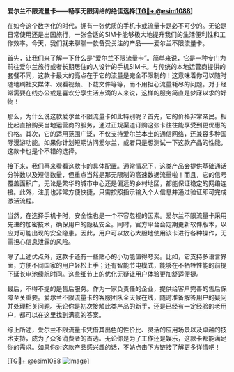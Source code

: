 **爱尔兰不限流量卡——畅享无限网络的绝佳选择[[TG💪+ @esim1088](https://t.me/s/esim1088)]**

在如今这个数字化的时代，拥有一张优质的手机卡或流量卡是必不可少的。无论是日常使用还是出国旅行，一张合适的SIM卡能够极大地提升我们的生活便利性和工作效率。今天，我们就来聊聊一款备受关注的产品——爱尔兰不限流量卡。

首先，让我们来了解一下什么是“爱尔兰不限流量卡”。简单来说，它是一种专门为前往爱尔兰旅行或者长期居住的人设计的手机SIM卡。与传统的本地运营商提供的套餐不同，这款卡最大的亮点在于它的流量是完全不限制的！这意味着你可以随时随地刷社交媒体、观看视频、下载文件等等，而不用担心流量耗尽的问题。对于经常需要在线办公或是喜欢分享生活点滴的人来说，这样的服务简直是梦寐以求的好物！

那么，为什么说这款爱尔兰不限流量卡如此特别呢？首先，它的价格非常亲民。相比起直接购买当地运营商的服务，通过正规渠道订购这张卡往往能享受到更优惠的价格。其次，它的适用范围广泛，不仅支持爱尔兰本土的通信网络，还兼容多种国际漫游功能。如果你计划短期访问爱尔兰，或者只是想测试一下这款产品的性能，这款卡也是个不错的选择。

接下来，我们再来看看这款卡的具体配置。通常情况下，这类产品会提供基础通话分钟数以及短信数量，但重点当然是那无限制的高速数据流量啦！而且，它的信号覆盖面积广，无论是繁华的城市中心还是偏远的乡村地区，都能保证稳定的网络连接。此外，注册也非常方便快捷，只需按照指示输入个人信息并通过验证即可完成激活流程。

当然，在选择手机卡时，安全性也是一个不容忽视的因素。爱尔兰不限流量卡采用先进的加密技术，确保用户的隐私安全。同时，官方平台会定期更新软件版本，以应对可能出现的安全隐患。因此，用户可以放心大胆地使用该卡进行各种操作，无需担心信息泄露的风险。

除了上述优点外，这款卡还有一些贴心的小功能值得夸奖。比如，它支持多语言界面，方便不同国家的用户轻松上手；还有智能节电模式，能够在不牺牲性能的前提下延长电池续航时间。这些细节上的优化无疑让用户体验更加舒适便捷。

最后，不得不提的是售后服务。作为一家负责任的企业，提供给客户完善的售后保障至关重要。爱尔兰不限流量卡的客服团队全天候在线，随时准备解答用户的疑问并处理相关问题。无论你是初次接触此类产品的新手，还是已经有一定经验的老用户，都可以在这里找到满意的答案。

综上所述，爱尔兰不限流量卡凭借其出色的性价比、灵活的应用场景以及卓越的技术支持，成为了众多消费者的首选。无论你是为了工作还是娱乐，这款卡都能满足你的需求。如果你对这款产品感兴趣的话，不妨点击下方链接了解更多详情吧！

[[TG💪+ @esim1088](https://t.me/s/esim1088) ![Image](https://i.postimg.cc/4NQfJmqS/Snipaste-2025-05-13-00-14-12.png)]